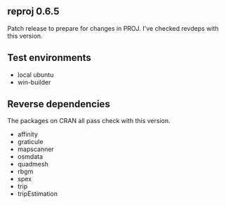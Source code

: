 ## reproj 0.6.5

Patch release to prepare for changes in PROJ. I've checked revdeps
with this version. 


## Test environments

* local ubuntu 
* win-builder 


## Reverse dependencies

The packages on CRAN all pass check with this version. 

- affinity
- graticule
- mapscanner
- osmdata
- quadmesh
- rbgm
- spex
- trip
- tripEstimation

